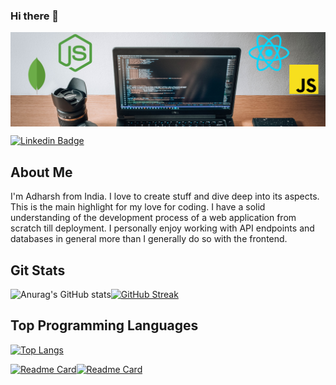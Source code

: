 ### Hi there 👋

<!--
**adiada/adiada** is a ✨ _special_ ✨ repository because its `README.md` (this file) appears on your GitHub profile.

Here are some ideas to get you started:

- 🔭 I’m currently working on ...
- 🌱 I’m currently learning ...
- 👯 I’m looking to collaborate on ...
- 🤔 I’m looking for help with ...
- 💬 Ask me about ...
- 📫 How to reach me: ...
- 😄 Pronouns: ...
- ⚡ Fun fact: ...
-->

<a href="https://www.linkedin.com/in/adharshsuresh369"><img align="center" src="https://raw.githubusercontent.com/adiada/adiada/main/Untitled%20design.png"/></a>

[![Linkedin Badge](https://img.shields.io/badge/-adharshsuresh369-blue?style=plastic-square&logo=Linkedin&logoColor=white&link=https://www.linkedin.com/in/adharshsuresh369/)](https://www.linkedin.com/in/adharshsuresh369/)

## About Me

I'm Adharsh from India. I love to create stuff and dive deep into its aspects. This is the main highlight for my love for coding. I have a solid understanding of the development process of a web application from scratch till deployment. I personally enjoy working with API endpoints and databases in general more than I generally do so with the frontend.

## Git Stats

![Anurag's GitHub stats](https://github-readme-stats.vercel.app/api?username=adiada&hide_border=true)[![GitHub Streak](http://github-readme-streak-stats.herokuapp.com?user=adiada&hide_border=true&date_format=M%20j%5B%2C%20Y%5D)](https://git.io/streak-stats)


## Top Programming Languages

[![Top Langs](https://github-readme-stats.vercel.app/api/top-langs/?username=adiada&hide_border=true)](https://github.com/adiada/github-readme-stats)

[![Readme Card](https://github-readme-stats.vercel.app/api/pin/?username=adiada&repo=Restaurant-Reviews-App&show_owner=true)](https://github.com/adiada/Restaurant-Reviews-App)[![Readme Card](https://github-readme-stats.vercel.app/api/pin/?username=adiada&repo=JWT-auth&show_owner=true)](https://github.com/adiada/JWT-auth)
